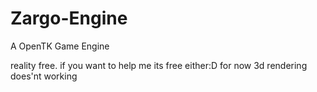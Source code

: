 # Zargo-Engine
A OpenTK Game Engine

reality free. if you want to help me its free either:D 
for now 3d rendering does'nt working
